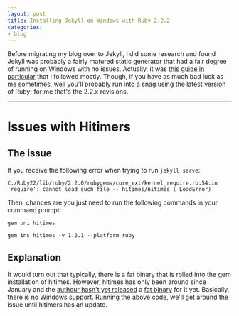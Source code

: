 ```yaml
---
layout: post
title: Installing Jekyll on Windows with Ruby 2.2.2
categories:
- blog
---
```


Before migrating my blog over to Jekyll, I did some research and found Jekyll was probably a fairly matured static
generator that had a fair degree of running on Windows with no issues. Actually, it was [this guide in particular](http://jekyll-windows.juthilo.com/1-ruby-and-devkit/) that
I followed mostly. Though, if you have as much bad luck as me sometimes, well you'll probably run into a snag using the latest version of Ruby; for me that's the 2.2.x revisions.

---

# Issues with Hitimers

## The issue

If you receive the following error when trying to run `jekyll serve`:

`C:/Ruby22/lib/ruby/2.2.0/rubygems/core_ext/kernel_require.rb:54:in 'require': cannot load such file -- hitimes/hitimes (
LoadError)`

Then, chances are you just need to run the following commands in your command prompt: 


`gem uni hitimes` 

`gem ins hitimes -v 1.2.1 --platform ruby`

## Explanation

It would turn out that typically, there is a fat binary that is rolled into the gem installation of hitimes. However, hitimes has only been around since January and
the [authour hasn't yet released](https://github.com/copiousfreetime/hitimes/issues/40) a [fat binary](http://en.wikipedia.org/wiki/Fat_binary) for it yet. Basically, there is no Windows support.
Running the above code, we'll get around the issue until hitimers has an update.